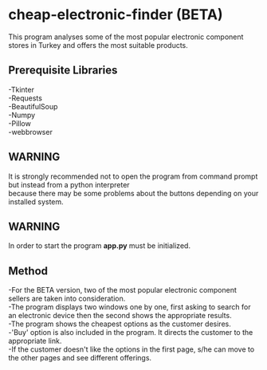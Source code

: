 # cheap-electronic-finder (BETA)
This program analyses some of the most popular electronic component stores in Turkey and offers the most suitable products.

## Prerequisite Libraries
-Tkinter <br/>
-Requests <br/>
-BeautifulSoup <br/>
-Numpy <br/>
-Pillow <br/>
-webbrowser

## WARNING
It is strongly recommended not to open the program from command prompt but instead from a python interpreter <br/>
because there may be some problems about the buttons depending on your installed system.

## WARNING
In order to start the program **app.py** must be initialized.

## Method
-For the BETA version, two of the most popular electronic component sellers are taken into consideration. <br/>
-The program displays two windows one by one, first asking to search for an electronic device then the second shows the appropriate results. <br/>
-The program shows the cheapest options as the customer desires. <br/>
-'Buy' option is also included in the program. It directs the customer to the appropriate link. <br/>
-If the customer doesn't like the options in the first page, s/he can move to the other pages and see different offerings.

